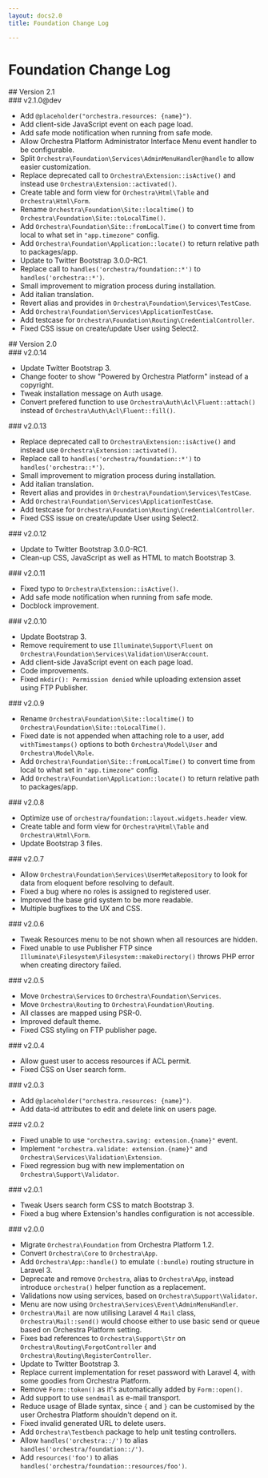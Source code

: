 ```yaml
---
layout: docs2.0
title: Foundation Change Log

---
```


# Foundation Change Log

<section id="v2.1">
## Version 2.1

<article id="v2.1.0">
### v2.1.0@dev

* Add `@placeholder("orchestra.resources: {name}")`.
* Add client-side JavaScript event on each page load.
* Add safe mode notification when running from safe mode.
* Allow Orchestra Platform Administrator Interface Menu event handler to be configurable.
* Split `Orchestra\Foundation\Services\AdminMenuHandler@handle` to allow easier customization.
* Replace deprecated call to `Orchestra\Extension::isActive()` and instead use `Orchestra\Extension::activated()`.
* Create table and form view for `Orchestra\Html\Table` and `Orchestra\Html\Form`.
* Rename `Orchestra\Foundation\Site::localtime()` to `Orchestra\Foundation\Site::toLocalTime()`.
* Add `Orchestra\Foundation\Site::fromLocalTime()` to convert time from local to what set in `"app.timezone"` config.
* Add `Orchestra\Foundation\Application::locate()` to return relative path to packages/app.
* Update to Twitter Bootstrap 3.0.0-RC1.
* Replace call to `handles('orchestra/foundation::*')` to `handles('orchestra::*')`.
* Small improvement to migration process during installation.
* Add italian translation.
* Revert alias and provides in `Orchestra\Foundation\Services\TestCase`.
* Add `Orchestra\Foundation\Services\ApplicationTestCase`.
* Add testcase for `Orchestra\Foundation\Routing\CredentialController`.
* Fixed CSS issue on create/update User using Select2.

</article>

</section>

<section id="v2.0">
## Version 2.0

<article id="v2.0.14">
### v2.0.14

* Update Twitter Bootstrap 3.
* Change footer to show "Powered by Orchestra Platform" instead of a copyright.
* Tweak installation message on Auth usage.
* Convert prefered function to use `Orchestra\Auth\Acl\Fluent::attach()` instead of `Orchestra\Auth\Acl\Fluent::fill()`.

</article>

<article id="v2.0.13">
### v2.0.13

* Replace deprecated call to `Orchestra\Extension::isActive()` and instead use `Orchestra\Extension::activated()`.
* Replace call to `handles('orchestra/foundation::*')` to `handles('orchestra::*')`.
* Small improvement to migration process during installation.
* Add italian translation.
* Revert alias and provides in `Orchestra\Foundation\Services\TestCase`.
* Add `Orchestra\Foundation\Services\ApplicationTestCase`.
* Add testcase for `Orchestra\Foundation\Routing\CredentialController`.
* Fixed CSS issue on create/update User using Select2.

</article>

<article id="v2.0.12">
### v2.0.12

* Update to Twitter Bootstrap 3.0.0-RC1.
* Clean-up CSS, JavaScript as well as HTML to match Bootstrap 3.

</article>

<article id="v2.0.11">
### v2.0.11

* Fixed typo to `Orchestra\Extension::isActive()`.
* Add safe mode notification when running from safe mode.
* Docblock improvement.

</article>

<article id="v2.0.10">
### v2.0.10

* Update Bootstrap 3.
* Remove requirement to use `Illuminate\Support\Fluent` on `Orchestra\Foundation\Services\Validation\UserAccount`.
* Add client-side JavaScript event on each page load.
* Code improvements.
* Fixed `mkdir(): Permission denied` while uploading extension asset using FTP Publisher.

</article>

<article id="v2.0.9">
### v2.0.9

* Rename `Orchestra\Foundation\Site::localtime()` to `Orchestra\Foundation\Site::toLocalTime()`.
* Fixed date is not appended when attaching role to a user, add `withTimestamps()` options to both `Orchestra\Model\User` and `Orchestra\Model\Role`.
* Add `Orchestra\Foundation\Site::fromLocalTime()` to convert time from local to what set in `"app.timezone"` config.
* Add `Orchestra\Foundation\Application::locate()` to return relative path to packages/app.

</article>

<article id="v2.0.8">
### v2.0.8

* Optimize use of `orchestra/foundation::layout.widgets.header` view.
* Create table and form view for `Orchestra\Html\Table` and `Orchestra\Html\Form`.
* Update Bootstrap 3 files.

</article>

<article id="v2.0.7">
### v2.0.7

* Allow `Orchestra\Foundation\Services\UserMetaRepository` to look for data from eloquent before resolving to default.
* Fixed a bug where no roles is assigned to registered user.
* Improved the base grid system to be more readable.
* Multiple bugfixes to the UX and CSS.

</article>

<article id="v2.0.6">
### v2.0.6

* Tweak Resources menu to be not shown when all resources are hidden.
* Fixed unable to use Publisher FTP since `Illuminate\Filesystem\Filesystem::makeDirectory()` throws PHP error when creating directory failed.

</article>

<article id="v2.0.5">
### v2.0.5

* Move `Orchestra\Services` to `Orchestra\Foundation\Services`.
* Move `Orchestra\Routing` to `Orchestra\Foundation\Routing`.
* All classes are mapped using PSR-0.
* Improved default theme.
* Fixed CSS styling on FTP publisher page.

<article id="v2.0.4">
### v2.0.4

* Allow guest user to access resources if ACL permit.
* Fixed CSS on User search form.

</article>

<article id="v2.0.3">
### v2.0.3

* Add `@placeholder("orchestra.resources: {name}")`.
* Add data-id attributes to edit and delete link on users page.

</article>

<article id="v2.0.2">
### v2.0.2

* Fixed unable to use `"orchestra.saving: extension.{name}"` event.
* Implement `"orchestra.validate: extension.{name}"` and `Orchestra\Services\Validation\Extension`.
* Fixed regression bug with new implementation on `Orchestra\Support\Validator`.

</article>

<article id="v2.0.1">
### v2.0.1

* Tweak Users search form CSS to match Bootstrap 3.
* Fixed a bug where Extension's handles configuration is not accessible.

</article>

<article id="v2.0.0">
### v2.0.0

* Migrate `Orchestra\Foundation` from Orchestra Platform 1.2.
* Convert `Orchestra\Core` to `Orchestra\App`.
* Add `Orchestra\App::handle()` to emulate `(:bundle)` routing structure in Laravel 3.
* Deprecate and remove `Orchestra`, alias to `Orchestra\App`, instead introduce `orchestra()` helper function as a replacement.
* Validations now using services, based on `Orchestra\Support\Validator`.
* Menu are now using `Orchestra\Services\Event\AdminMenuHandler`.
* `Orchestra\Mail` are now utilising Laravel 4 `Mail` class, `Orchestra\Mail::send()` would choose either to use basic send or queue based on Orchestra Platform setting.
* Fixes bad references to `Orchestra\Support\Str` on `Orchestra\Routing\ForgotController` and `Orchestra\Routing\RegisterController`.
* Update to Twitter Bootstrap 3.
* Replace current implementation for reset password with Laravel 4, with some goodies from Orchestra Platform.
* Remove `Form::token()` as it's automatically added by `Form::open()`.
* Add support to use `sendmail` as e-mail transport.
* Reduce usage of Blade syntax, since `{` and `}` can be customised by the user Orchestra Platform shouldn't depend on it.
* Fixed invalid generated URL to delete users.
* Add `Orchestra\Testbench` package to help unit testing controllers.
* Allow `handles('orchestra::/')` to alias `handles('orchestra/foundation::/')`.
* Add `resources('foo')` to alias `handles('orchestra/foundation::resources/foo')`.

</article>

</section>
